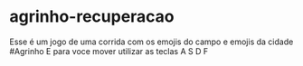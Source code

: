 # agrinho-recuperacao
Esse é um jogo de uma corrida com os emojis do campo e emojis da cidade #Agrinho 
E para voce mover utilizar as teclas A S D F 
